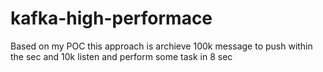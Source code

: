 # kafka-high-performace
Based on my POC this approach is archieve 100k message to push within the sec and 10k listen and perform some task in 8 sec
